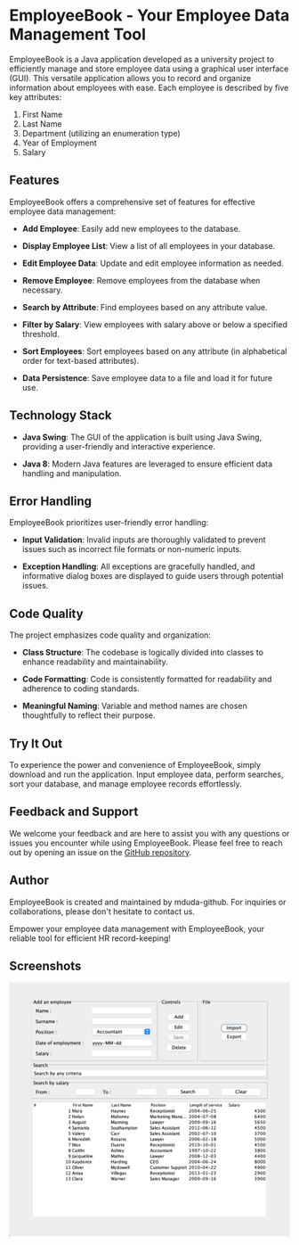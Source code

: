 # EmployeeBook - Your Employee Data Management Tool

EmployeeBook is a Java application developed as a university project to efficiently manage and store employee data using a graphical user interface (GUI). This versatile application allows you to record and organize information about employees with ease. Each employee is described by five key attributes:

1. First Name
2. Last Name
3. Department (utilizing an enumeration type)
4. Year of Employment
5. Salary

## Features

EmployeeBook offers a comprehensive set of features for effective employee data management:

- **Add Employee**: Easily add new employees to the database.

- **Display Employee List**: View a list of all employees in your database.

- **Edit Employee Data**: Update and edit employee information as needed.

- **Remove Employee**: Remove employees from the database when necessary.

- **Search by Attribute**: Find employees based on any attribute value.

- **Filter by Salary**: View employees with salary above or below a specified threshold.

- **Sort Employees**: Sort employees based on any attribute (in alphabetical order for text-based attributes).

- **Data Persistence**: Save employee data to a file and load it for future use.

## Technology Stack

- **Java Swing**: The GUI of the application is built using Java Swing, providing a user-friendly and interactive experience.

- **Java 8**: Modern Java features are leveraged to ensure efficient data handling and manipulation.

## Error Handling

EmployeeBook prioritizes user-friendly error handling:

- **Input Validation**: Invalid inputs are thoroughly validated to prevent issues such as incorrect file formats or non-numeric inputs.

- **Exception Handling**: All exceptions are gracefully handled, and informative dialog boxes are displayed to guide users through potential issues.

## Code Quality

The project emphasizes code quality and organization:

- **Class Structure**: The codebase is logically divided into classes to enhance readability and maintainability.

- **Code Formatting**: Code is consistently formatted for readability and adherence to coding standards.

- **Meaningful Naming**: Variable and method names are chosen thoughtfully to reflect their purpose.

## Try It Out

To experience the power and convenience of EmployeeBook, simply download and run the application. Input employee data, perform searches, sort your database, and manage employee records effortlessly.

## Feedback and Support

We welcome your feedback and are here to assist you with any questions or issues you encounter while using EmployeeBook. Please feel free to reach out by opening an issue on the [GitHub repository](https://github.com/mduda-github/employee_book).

## Author

EmployeeBook is created and maintained by mduda-github. For inquiries or collaborations, please don't hesitate to contact us.

Empower your employee data management with EmployeeBook, your reliable tool for efficient HR record-keeping!

## Screenshots

![Image](https://github.com/mduda-github/EmployeeBook/blob/master/src/Assets/EmployeeBook.png)
